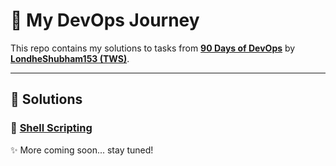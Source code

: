 # 🚀 My DevOps Journey  

This repo contains my solutions to tasks from [**90 Days of DevOps**](https://github.com/LondheShubham153/90DaysOfDevOps/tree/master/2025) by **[LondheShubham153 (TWS)](https://github.com/LondheShubham153)**.  

---

## 📂 Solutions  
### 🐚 [Shell Scripting](https://github.com/prateek-code-22/90DaysOfDevOps/tree/main/Shell%20Scripting)  



✨ More coming soon... stay tuned!  
